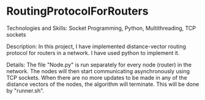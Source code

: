 # RoutingProtocolForRouters

Technologies and Skills: Socket Programming, Python, Multithreading, TCP sockets

Description:
In this project, I have implemented distance-vector routing protocol for routers in a network. I have used python to implement it.

Details:
The file "Node.py" is run separately for every node (router) in the network. The nodes will then start communicating asynchronously using TCP sockets. When there are no more updates to be made in any of the distance vectors of the nodes, the algorithm will terminate. This will be done by "runner.sh".
